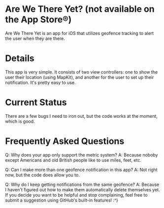 # Are We There Yet? (not available on the App Store®)
Are We There Yet is an app for iOS that utilizes geofence tracking to alert the user when they are there.

# Details
This app is very simple. It consists of two view controllers: one to show the user their location (using MapKit), and another for the user to set up their notification. It's pretty easy to use. 

# Current Status
There are a few bugs I need to iron out, but the code works at the moment, which is good.

# Frequently Asked Questions
Q: Why does your app only support the metric system?
A: Because noboby except Americans and old British people like to use miles, feet, etc.

Q: Can I make more than one geofence notification in this app?
A: Not right now, but the code does allow you to.

Q: Why do I keep getting notifications from the same geofence?
A: Because I haven't figured out how to make them automatically delete themselves yet. If you decide you want to be helpful and stop complaining, feel free to submit a suggestion using GitHub's built-in features! :^)
